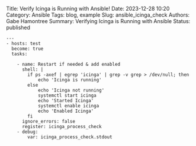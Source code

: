 Title: Verify Icinga is Running with Ansible!
Date: 2023-12-28 10:20
Category: Ansible
Tags: blog, example
Slug: ansible_icinga_check
Authors: Gabe Hamontree
Summary: Verifying Icinga is Running with Ansible
Status: published


```
---
- hosts: test
  become: true
  tasks:

    - name: Restart if needed & add enabled
      shell: |
        if ps -axef | egrep 'icinga' | grep -v grep > /dev/null; then
            echo 'Icinga is running'
        else
            echo 'Icinga not running'
            systemctl start icinga
            echo 'Started Icinga'
            systemctl enable icinga
            echo 'Enabled Icinga'
        fi
      ignore_errors: false
      register: icinga_process_check
    - debug:
        var: icinga_process_check.stdout
```